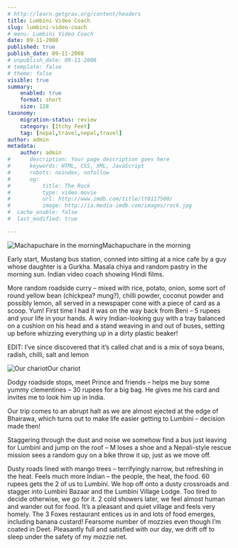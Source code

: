 ```yaml
---
# http://learn.getgrav.org/content/headers
title: Lumbini Video Coach
slug: lumbini-video-coach
# menu: Lumbini Video Coach
date: 09-11-2008
published: true
publish_date: 09-11-2008
# unpublish_date: 09-11-2008
# template: false
# theme: false
visible: true
summary:
    enabled: true
    format: short
    size: 128
taxonomy:
    migration-status: review
    category: [Itchy Feet]
    tag: [nepal,travel,nepal,travel]
author: admin
metadata:
    author: admin
#      description: Your page description goes here
#      keywords: HTML, CSS, XML, JavaScript
#      robots: noindex, nofollow
#      og:
#          title: The Rock
#          type: video.movie
#          url: http://www.imdb.com/title/tt0117500/
#          image: http://ia.media-imdb.com/images/rock.jpg
#  cache_enable: false
#  last_modified: true

---
```


![Machapuchare in the morning](http://user47216.vs.easily.co.uk/wp-content/uploads/2008/11/20081109_4596-200x133.jpg "Machapuchare in the morning")Machapuchare in the morning



Early start, Mustang bus station, conned into sitting at a nice cafe by a guy whose daughter is a Gurkha. Masala chiya and random pastry in the morning sun. Indian video coach showing Hindi films.

More random roadside curry – mixed with rice, potato, onion, some sort of round yellow bean (chickpea? mung?), chilli powder, coconut powder and possibly lemon, all served in a newspaper cone with a piece of card as a scoop. Yum! First time I had it was on the way back from Beni – 5 rupees and your life in your hands. A wiry Indian-looking guy with a tray balanced on a cushion on his head and a stand weaving in and out of buses, setting up before whizzing everything up in a dirty plastic beaker!

EDIT: I’ve since discovered that it’s called chat and is a mix of soya beans, radish, chilli, salt and lemon

![Our chariot](http://user47216.vs.easily.co.uk/wp-content/uploads/2008/11/20081109_4599-133x200.jpg "Lumbini bus")Our chariot



Dodgy roadside stops, meet Prince and friends – helps me buy some yummy clementines – 30 rupees for a big bag. He gives me his card and invites me to look him up in India.

Our trip comes to an abrupt halt as we are almost ejected at the edge of Bhairawa, which turns out to make life easier getting to Lumbini – decision made then!

Staggering through the dust and noise we somehow find a bus just leaving for Lumbini and jump on the roof – M loses a shoe and a Nepali-style rescue mission sees a random guy on a bike throw it up, just as we move off.

Dusty roads lined with mango trees – terrifyingly narrow, but refreshing in the heat. Feels much more Indian – the people, the heat, the food. 60 rupees gets the 2 of us to Lumbini. We hop off onto a dusty crossroads and stagger into Lumbini Bazaar and the Lumbini Village Lodge. Too tired to decide otherwise, we go for it. 2 cold showers later, we feel almost human and wander out for food. It’s a pleasant and quiet village and feels very homely. The 3 Foxes restaurant entices us in and lots of food emerges, including banana custard! Fearsome number of mozzies even though I’m coated in Deet. Pleasantly full and satisfied with our day, we drift off to sleep under the safety of my mozzie net.